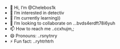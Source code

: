 - 👋 Hi, I’m @Chelebos1k
- 👀 I’m interested in detectiv
- 🌱 I’m currently learning))
- 💞️ I’m looking to collaborate on ...bvds4erdft78i6yuh
- 📫 How to reach me ..ccxhujm,;
- 😄 Pronouns: ..rsnytnry
- ⚡ Fun fact: ..ryhtrhtrh
<!---
Chelebos1k/Chelebos1k is a ✨ special ✨ repository because its `README.md` (this file) appears on your GitHub profile.
You can click the Preview link to take a look at your changes.
